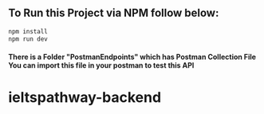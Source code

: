 

## To Run this Project via NPM follow below:

```bash
npm install
npm run dev
```

#### There is a Folder "PostmanEndpoints" which has Postman Collection File You can import this file in your postman to test this API

# ieltspathway-backend
